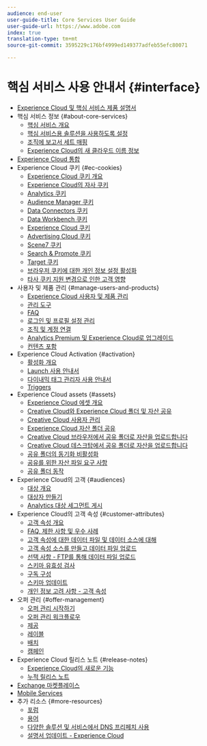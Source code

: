 ```yaml
---
audience: end-user
user-guide-title: Core Services User Guide
user-guide-url: https://www.adobe.com
index: true
translation-type: tm+mt
source-git-commit: 3595229c176bf4999ed149377adfeb55efc80071

---
```



# 핵심 서비스 사용 안내서 {#interface}

+ [Experience Cloud 및 핵심 서비스 제품 설명서](experience-cloud.md)
+ 핵심 서비스 정보 {#about-core-services}
   + [핵심 서비스 개요](core-services-landing.md)
   + [핵심 서비스용 솔루션을 사용하도록 설정](core-services/core-services.md)
   + [조직에 보고서 세트 매핑](core-services/report-suite-mapping.md)
   + [Experience Cloud의 새 클라우드 이름 정보](solutions-core-services.md)
+ [Experience Cloud 통합](marketing-cloud-integrations.md)
+ Experience Cloud 쿠키 {#ec-cookies}
   + [Experience Cloud 쿠키 개요](cookies/cookies-privacy.md)
   + [Experience Cloud의 자사 쿠키](cookies/cookies-first-party.md)
   + [Analytics 쿠키](cookies/cookies-analytics.md)
   + [Audience Manager 쿠키](cookies/cookies-am.md)
   + [Data Connectors 쿠키](cookies/cookies-dc.md)
   + [Data Workbench 쿠키](cookies/cookies-insight.md)
   + [Experience Cloud 쿠키](cookies/cookies-mc.md)
   + [Advertising Cloud 쿠키](cookies/cookies-advertising-cloud.md)
   + [Scene7 쿠키](cookies/cookies-s7.md)
   + [Search &amp; Promote 쿠키](cookies/cookies-snp.md)
   + [Target 쿠키](cookies/cookies-target.md)
   + [브라우저 쿠키에 대한 개인 정보 설정 활성화](cookies/browser-cookie-settings.md)
   + [타사 쿠키 지원 변경으로 인한 고객 영향](cookies/cookies-thirdparty.md)
+ 사용자 및 제품 관리 {#manage-users-and-products}
   + [Experience Cloud 사용자 및 제품 관리](admin-getting-started/admin-getting-started.md)
   + [관리 도구](admin-getting-started/admin-tool.md)
   + [FAQ](admin-getting-started/faq.md)
   + [로그인 및 프로필 설정 관리](admin-getting-started/getting-started-experience-cloud.md)
   + [조직 및 계정 연결](admin-getting-started/organizations.md)
   + [Analytics Premium 및 Experience Cloud로 업그레이드](admin-getting-started/upgrade-to-analytics-premium.md)
   + [컨텐츠 포함](admin-getting-started/oembed.md)
+ Experience Cloud Activation {#activation}
   + [활성화 개요](activation/activation.md)
   + [Launch 사용 안내서](https://docs.adobe.com/content/help/en/launch/using/overview.html)
   + [다이내믹 태그 관리자 사용 안내서](https://docs.adobe.com/content/help/en/dtm/using/dtm-home.html)
   + [Triggers](activation/triggers.md)
+ Experience Cloud assets {#assets}
   + [Experience Cloud 에셋 개요](experience-cloud-assets/experience-cloud-assets.md)
   + [Creative Cloud와 Experience Cloud 폴더 및 자산 공유](experience-cloud-assets/creative-cloud.md)
   + [Creative Cloud 사용자 관리](experience-cloud-assets/t-admin-add-cc-user.md)
   + [Experience Cloud 자산 폴더 공유](experience-cloud-assets/t-share-creative-cloud.md)
   + [Creative Cloud 브라우저에서 공유 폴더로 자산을 업로드합니다](experience-cloud-assets/t-upload-asset-cc.md)
   + [Creative Cloud 데스크탑에서 공유 폴더로 자산을 업로드합니다](experience-cloud-assets/t-cc-asset-upload-thor.md)
   + [공유 폴더의 동기화 비활성화](experience-cloud-assets/t-disable-asset-sync.md)
   + [공유를 위한 자산 파일 요구 사항](experience-cloud-assets/assets-file-reqs.md)
   + [공유 폴더 동작](experience-cloud-assets/asset-behavior.md)
+ Experience Cloud의 고객 {#audiences}
   + [대상 개요](audience-library/audience-library.md)
   + [대상자 만들기](audience-library/t-audience-create.md)
   + [Analytics 대상 세그먼트 게시](audience-library/t-publish-audience-segment.md)
+ Experience Cloud의 고객 속성 {#customer-attributes}
   + [고객 속성 개요](attributes/attributes.md)
   + [FAQ, 제한 사항 및 우수 사례](attributes/faq-crs.md)
   + [고객 속성에 대한 데이터 파일 및 데이터 소스에 대해](attributes/crs-data-file.md)
   + [고객 속성 소스를 만들고 데이터 파일 업로드](attributes/t-crs-usecase.md)
   + [선택 사항 - FTP를 통해 데이터 파일 업로드](attributes/t-upload-attributes-ftp.md)
   + [스키마 유효성 검사](attributes/validate-schema.md)
   + [구독 구성](attributes/subscription.md)
   + [스키마 업데이트](attributes/t-update-schema.md)
   + [개인 정보 고려 사항 - 고객 속성](attributes/privacy-mac.md)
+ 오퍼 관리 {#offer-management}
   + [오퍼 관리 시작하기](offer-management/getting-started.md)
   + [오퍼 관리 워크플로우](offer-management/offer-management-workflow.md)
   + [제공](offer-management/offers.md)
   + [레이블](offer-management/labels.md)
   + [배치](offer-management/placements.md)
   + [캠페인](offer-management/campaign.md)
+ Experience Cloud 릴리스 노트 {#release-notes}
   + [Experience Cloud의 새로운 기능](https://docs.adobe.com/content/help/en/release-notes/experience-cloud/current.html)
   + [누적 릴리스 노트](marketing-cloud-interface/release-notes.md)
+ [Exchange 마켓플레이스](exchange.md)
+ [Mobile Services](https://docs.adobe.com/content/help/en/mobile-services/using/home.html)
+ 추가 리소스 {#more-resources}
   + [포럼](https://forums.adobe.com/community/experience-cloud)
   + [용어](terms.md)
   + [다양한 솔루션 및 서비스에서 DNS 프리페치 사용](dns-prefetch.md)
   + [설명서 업데이트 - Experience Cloud](doc-updates.md)
